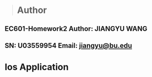 ># Author
## EC601-Homework2        Author: JIANGYU WANG 
## SN: U03559954      Email: jiangyu@bu.edu

#  Ios Application
